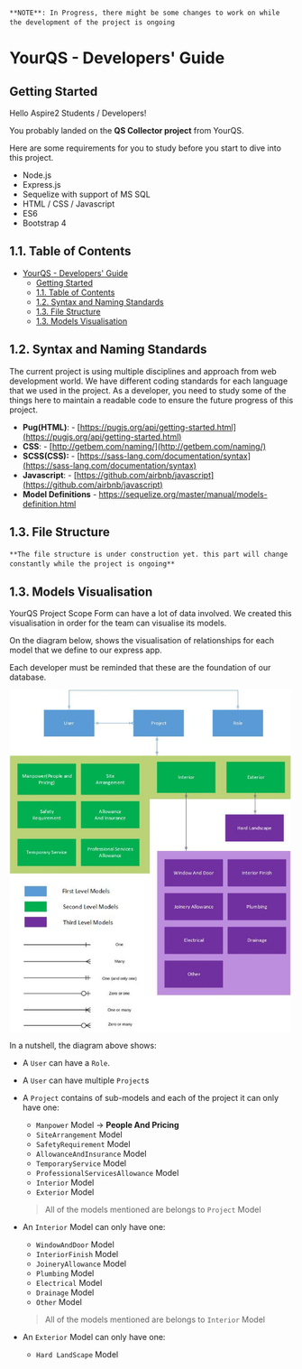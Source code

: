 `**NOTE**: In Progress, there might be some changes to work on while the development of the project is ongoing`
# YourQS - Developers' Guide

## Getting Started
Hello Aspire2 Students / Developers!

You probably landed on the **QS Collector project** from YourQS.

Here are some requirements for you to study before you start to dive into this project.
- Node.js
- Express.js
- Sequelize with support of MS SQL
- HTML / CSS / Javascript
- ES6
- Bootstrap 4

## 1.1. Table of Contents
- [YourQS - Developers' Guide](#yourqs---developers-guide)
  - [Getting Started](#getting-started)
  - [1.1. Table of Contents](#11-table-of-contents)
  - [1.2. Syntax and Naming Standards](#12-syntax-and-naming-standards)
  - [1.3. File Structure](#13-file-structure)
  - [1.3. Models Visualisation](#13-models-visualisation)

## 1.2. Syntax and Naming Standards
The current project is using multiple disciplines and approach from web development world. We have different coding standards for each language that we used in the project. As a developer, you need to study some of the things here to maintain a readable code to ensure the future progress of this project.
- **Pug(HTML)**: - [https://pugjs.org/api/getting-started.html](https://pugjs.org/api/getting-started.html)
- **CSS**: - [http://getbem.com/naming/](http://getbem.com/naming/)
- **SCSS(CSS):** - [https://sass-lang.com/documentation/syntax](https://sass-lang.com/documentation/syntax)
- **Javascript**: - [https://github.com/airbnb/javascript](https://github.com/airbnb/javascript)
- **Model Definitions** - https://sequelize.org/master/manual/models-definition.html


## 1.3. File Structure

`**The file structure is under construction yet. this part will change constantly while the project is ongoing**`

## 1.3. Models Visualisation
 YourQS Project Scope Form can have a lot of data involved. We created this visualisation in order for the team can visualise its models.

 On the diagram below, shows the visualisation of relationships for each model that we define to our express app.

Each developer must be reminded that these are the foundation of our database.

<img align="center" width="500" src="extras/models-visual.jpg">

In a nutshell, the diagram above shows:
- A `User` can have a `Role`.
- A `User` can have multiple `Project`s
- A `Project` contains of sub-models and each of the project it can only have one:
  - `Manpower` Model -> **People And Pricing**
  - `SiteArrangement` Model
  - `SafetyRequirement` Model
  - `AllowanceAndInsurance` Model
  - `TemporaryService` Model
  - `ProfessionalServicesAllowance` Model
  - `Interior` Model
  - `Exterior` Model
  > All of the models mentioned are belongs to `Project` Model
- An `Interior` Model can only have one: 
  - `WindowAndDoor` Model
  - `InteriorFinish` Model
  - `JoineryAllowance` Model
  - `Plumbing` Model
  - `Electrical` Model
  - `Drainage` Model
  - `Other` Model

  > All of the models mentioned are belongs to `Interior` Model
- An `Exterior` Model can only have one: 
  - `Hard LandScape` Model